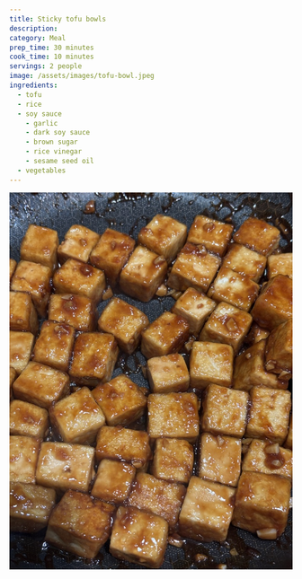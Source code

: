 ```yaml
---
title: Sticky tofu bowls
description: 
category: Meal
prep_time: 30 minutes
cook_time: 10 minutes
servings: 2 people
image: /assets/images/tofu-bowl.jpeg
ingredients:
  - tofu
  - rice
  - soy sauce
    - garlic
    - dark soy sauce
    - brown sugar
    - rice vinegar
    - sesame seed oil
  - vegetables
---
```


![tofu](/assets/images/tofu.jpeg)
